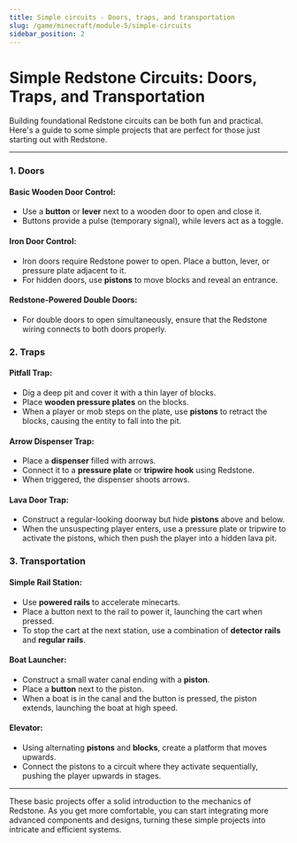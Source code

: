 ```yaml
---
title: Simple circuits - Doors, traps, and transportation
slug: /game/minecraft/module-5/simple-circuits
sidebar_position: 2
---
```


# Simple Redstone Circuits: Doors, Traps, and Transportation

Building foundational Redstone circuits can be both fun and practical. Here's a guide to some simple projects that are perfect for those just starting out with Redstone.

---

### 1. **Doors**

#### Basic Wooden Door Control:

* Use a **button** or **lever** next to a wooden door to open and close it.
* Buttons provide a pulse (temporary signal), while levers act as a toggle.

#### Iron Door Control:

* Iron doors require Redstone power to open. Place a button, lever, or pressure plate adjacent to it.
* For hidden doors, use **pistons** to move blocks and reveal an entrance.

#### Redstone-Powered Double Doors:

* For double doors to open simultaneously, ensure that the Redstone wiring connects to both doors properly.

### 2. **Traps**

#### Pitfall Trap:

* Dig a deep pit and cover it with a thin layer of blocks.
* Place **wooden pressure plates** on the blocks.
* When a player or mob steps on the plate, use **pistons** to retract the blocks, causing the entity to fall into the pit.

#### Arrow Dispenser Trap:

* Place a **dispenser** filled with arrows.
* Connect it to a **pressure plate** or **tripwire hook** using Redstone.
* When triggered, the dispenser shoots arrows.

#### Lava Door Trap:

* Construct a regular-looking doorway but hide **pistons** above and below.
* When the unsuspecting player enters, use a pressure plate or tripwire to activate the pistons, which then push the player into a hidden lava pit.

### 3. **Transportation**

#### Simple Rail Station:

* Use **powered rails** to accelerate minecarts.
* Place a button next to the rail to power it, launching the cart when pressed.
* To stop the cart at the next station, use a combination of **detector rails** and **regular rails**.

#### Boat Launcher:

* Construct a small water canal ending with a **piston**.
* Place a **button** next to the piston.
* When a boat is in the canal and the button is pressed, the piston extends, launching the boat at high speed.

#### Elevator:

* Using alternating **pistons** and **blocks**, create a platform that moves upwards.
* Connect the pistons to a circuit where they activate sequentially, pushing the player upwards in stages.

---

These basic projects offer a solid introduction to the mechanics of Redstone. As you get more comfortable, you can start integrating more advanced components and designs, turning these simple projects into intricate and efficient systems.